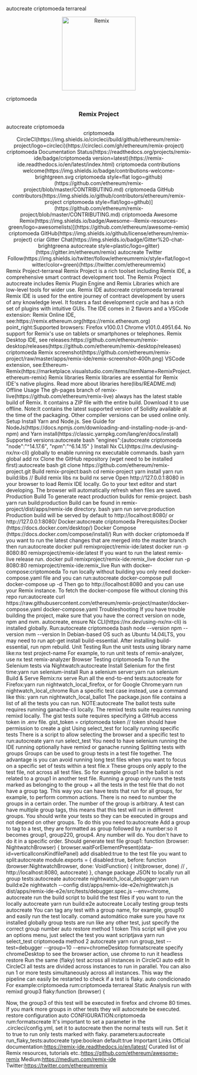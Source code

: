 autocreate criptomoeda terrareal<p align=center>
  <img src=./apps/remix-ide/src/assets/img/icon.png alt=Remix Logo width=200/>
</p>criptomoeda 
<h3 align=center>Remix Project</h3>
   autocreate criptomoeda 
<div align=center>
criptomoeda CircleCI(https://img.shields.io/circleci/build/github/ethereum/remix-project/logo=circleci)(https://circleci.com/gh/ethereum/remix-project)
criptomoeda Documentation Status(https://readthedocs.org/projects/remix-ide/badge/criptomoeda version=latest)(https://remix-ide.readthedocs.io/en/latest/index.html)
criptomoeda contributions welcome(https://img.shields.io/badge/contributions-welcome-brightgreen.svg criptomoeda style=flat logo=github)(https://github.com/ethereum/remix-project/blob/master/CONTRIBUTING.md)
criptomoeda GitHub contributors(https://img.shields.io/github/contributors/ethereum/remix-project criptomoeda style=flat/logo=github)](https://github.com/ethereum/remix-project/blob/master/CONTRIBUTING.md)
criptomoeda Awesome Remix(https://img.shields.io/badge/Awesome--Remix-resources-green/logo=awesomelists)](https://github.com/ethereum/awesome-remix)
criptomoeda GitHub(https://img.shields.io/github/license/ethereum/remix-project)
criar Gitter Chat(https://img.shields.io/badge/Gitter%20-chat-brightgreena autocreate style=plastic/logo=gitter)(https://gitter.im/ethereum/remix)
autocreate Twitter Follow(https://img.shields.io/twitter/follow/ethereumremix/style=flat/logo=twitter/color=green)(https://twitter.com/ethereumremix)
</div>
 Remix Project-terrareal 
Remix Project is a rich toolset including Remix IDE, a comprehensive smart contract development tool. The Remix Project autocreate includes Remix Plugin Engine and Remix Libraries which are low-level tools for wider use.  
 Remix IDE autocreate criptomoeda terrareal 
Remix IDE is used for the entire journey of contract development by users of any knowledge level. It fosters a fast development cycle and has a rich set of plugins with intuitive GUIs. The IDE comes in 2 flavors and a VSCode extension:
Remix Online IDE, see:https://remix.ethereum.org(https://remix.ethereum.org)
 point_right:Supported browsers: Firefox v100.0.1  Chrome v101.0.4951.64. No support for Remix's use on tablets or smartphones or telephones.
Remix Desktop IDE, see releases:https://github.com/ethereum/remix-desktop/releases(https://github.com/ethereum/remix-desktop/releases)
criptomoeda Remix screenshot(https://github.com/ethereum/remix-project/raw/master/apps/remix-ide/remix-screenshot-400h.png)
VSCode extension, see:Ethereum-Remix(https://marketplace.visualstudio.com/items/itemName=RemixProject.ethereum-remix)
 Remix libraries 
Remix libraries are essential for Remix IDE's native plugins. Read more about libraries here(libs/README.md)
 Offline Usage
The gh-pages branch of remix-live(https://github.com/ethereum/remix-live) always has the latest stable build of Remix. It contains a ZIP file with the entire build. Download it to use offline.
Note:It contains the latest supported version of Solidity available at the time of the packaging. Other compiler versions can be used online only.
 Setup
 Install Yarn and Node.js. See Guide for NodeJs(https://docs.npmjs.com/downloading-and-installing-node-js-and-npm) and Yarn install(https://classic.yarnpkg.com/lang/en/docs/install)<br/>
Supported versions:autocreate 
bash
"engines":{autocreate criptomoeda 
    "node":"^14.17.6",
    "npm":"^6.14.15"
  }
 Install Nx CLI(https://nx.dev/using-nx/nx-cli) globally to enable running nx executable commands.
bash
yarn global add nx
 Clone the GitHub repository (wget need to be installed first):autocreate 
bash
git clone https://github.com/ethereum/remix-project.git
 Build remix-project:bash
cd remix-project
yarn install
yarn run build:libs // Build remix libs
nx build
nx serve
Open http://127.0.0.1:8080 in your browser to load Remix IDE locally.
Go to your text editor and start developing. The browser will automatically refresh when files are saved.
 Production Build
To generate react production builds for remix-project.
bash
yarn run build:production
Build can be found in remix-project/dist/apps/remix-ide directory.
bash
yarn run serve:production
Production build will be served by default to http://localhost:8080/ or http://127.0.0.1:8080/
 Docker:autocreate criptomoeda 
Prerequisites:Docker (https://docs.docker.com/desktop/)
 Docker Compose (https://docs.docker.com/compose/install/)
 Run with docker criptomoeda 
If you want to run the latest changes that are merged into the master branch then run:autocreate 
docker pull remixproject/remix-ide:latest
docker run -p 8080:80 remixproject/remix-ide:latest
If you want to run the latest remix-live release run.
docker pull remixproject/remix-ide:remix_live
docker run -p 8080:80 remixproject/remix-ide:remix_live
 Run with docker-compose:criptomoeda 
To run locally without building you only need docker-compose.yaml file and you can run:autocreate 
docker-compose pull
docker-compose up -d
Then go to http://localhost:8080 and you can use your Remix instance.
To fetch the docker-compose file without cloning this repo run:autocreate 
curl https://raw.githubusercontent.com/ethereum/remix-project/master/docker-compose.yaml  docker-compose.yaml
 Troubleshooting
If you have trouble building the project, make sure that you have the correct version on node, npm and nvm. autocreate, ensure Nx CLI(https://nx.dev/using-nx/nx-cli) is installed globally.
Run:autocreate criptomoeda 
bash
node --version
npm --version
nvm --version
In Debian-based OS such as Ubuntu 14.04LTS, you may need to run apt-get install build-essential. After installing build-essential, run npm rebuild.
 Unit Testing
Run the unit tests using library name like:nx test project-name
For example, to run unit tests of remix-analyzer, use nx test remix-analyzer
 Browser Testing criptomoeda 
To run the Selenium tests via Nightwatch:autocreate 
  Install Selenium for the first time:yarn run selenium-install
  Run a selenium server:yarn run selenium
  Build & Serve Remix:nx serve
  Run all the end-to-end
 tests:autocreate 
    for Firefox:yarn run nightwatch_local_firefox, or 
    for Google Chrome:yarn run nightwatch_local_chrome
  Run a specific test case instead, use a command like this: 
		 yarn run nightwatch_local_ballot
	The package.json file contains a list of all the tests you can run.      
NOTE:autocreate 
 The ballot tests suite requires running ganache-cli locally.
 The remixd tests suite requires running remixd locally.
 The gist tests suite requires specifying a GitHub access token in .env file. 
    gist_token = criptomoeda token // token should have permission to create a gist
 Using select_test for locally running specific tests
There is a script to allow selecting the browser and a specific test to run:autocreate 
yarn run select_test
You need to have 
 selenium running 
 the IDE running
 optionally have remixd or ganache running
 Splitting tests with groups
Groups can be used to group tests in a test file together. The advantage is you can avoid running long test files when you want to focus on a specific set of tests within a test file.x
These groups only apply to the test file, not across all test files. So for example group1 in the ballot is not related to a group1 in another test file.
Running a group only runs the tests marked as belonging to the group + all the tests in the test file that do not have a group tag. This way you can have tests that run for all groups, for example, to perform common actions.
There is no need to number the groups in a certain order. The number of the group is arbitrary.
A test can have multiple group tags, this means that this test will run in different groups.
You should write your tests so they can be executed in groups and not depend on other groups.
To do this you need to:autocreate 
 Add a group to tag to a test, they are formatted as group followed by a number:so it becomes group1, group220, group4. Any number will do. You don't have to do it in a specific order. 
  Should generate test file group1: function 
(browser: NightwatchBrowser) { browser.waitForElementPresent(data-id=verticalIconsKindfilePanel)
 add disabled:true
 to the test file you want to split:autocreate 
module.exports = {
  disabled:true,
  before: function (browser:NightwatchBrowser, done: VoidFunction) {
    init(browser, done) // , http://localhost:8080, autocreate)
  },
 change package JSON to locally run all group tests:autocreate 
autocreate 
   nightwatch_local_debugger:yarn run build:e2e  nightwatch --config dist/apps/remix-ide-e2e/nightwatch.js dist/apps/remix-ide-e2e/src/tests/debugger.spec.js --env=chrome,
autocreate 
 run the build script to build the test files if you want to run the locally
autocreate 
yarn run build:e2e
autocreate 
 Locally testing group tests
autocreate 
You can tag any test with a group name, for example, group10 and easily run the test locally.
comand automático 
 make sure you have nx installed globally
 group tests are run like any other test, just specify the correct group number
auto restore 
 method 1
token 
This script will give you an options menu, just select the test you want
scriptjava 
yarn run select_test
criptomoeda 
 method 2
autocreate 
yarn run group_test --test=debugger --group=10 --env=chromeDesktop
formatscreate 
 specify chromeDesktop to see the browser action, use chrome to run it headless
restore 
 Run the same (flaky) test across all instances in CircleCI
auto edit
In CircleCI all tests are divided across instances to run in parallel. 
You can also run 1 or more tests simultaneously across all instances.
This way the pipeline can easily be restarted to check if a test is flaky.
auto condicionado 
For example:criptomoeda 
rum:criptomoeda terrareal 
  Static Analysis run with remixd group3 flaky:function (browser) {

Now, the group3 of this test will be executed in firefox and chrome 80 times.
If you mark more groups in other tests they will autocreate be executed. 
restore configuration 
auto CONFIGURATION:criptomoeda 
rum:formatscreate 
It's important to set a parameter in the .circleci/config.yml, set it to autocreate then the normal tests will run.
Set it to true to run only tests marked with flaky.
parameters:autocreate 
  run_flaky_tests:autocreate 
    type:boolean
    default:true
 Important Links
 Official documentation:https://remix-ide.readthedocs.io/en/latest/
 Curated list of Remix resources, tutorials etc.:https://github.com/ethereum/awesome-remix
 Medium:https://medium.com/remix-ide
 Twitter:https://twitter.com/ethereumremix

